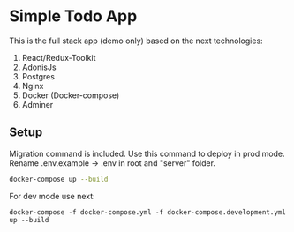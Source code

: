 # Simple Todo App

This is the full stack app (demo only) based on the next technologies:

1. React/Redux-Toolkit
2. AdonisJs
3. Postgres
4. Nginx
5. Docker (Docker-compose)
6. Adminer

## Setup
Migration command is included.
Use this command to deploy in prod mode.
Rename .env.example -> .env in root and "server" folder. 

```bash
docker-compose up --build
```

For dev mode use next:

```
docker-compose -f docker-compose.yml -f docker-compose.development.yml up --build
```
